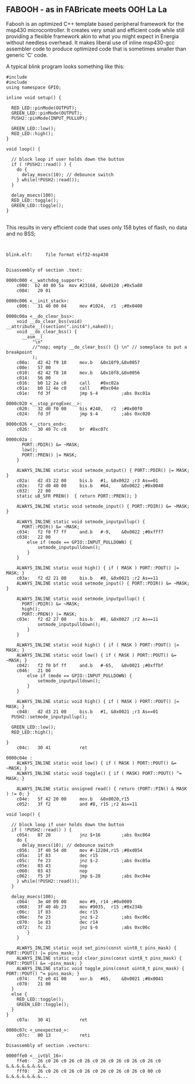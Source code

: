 FABOOH - as in FABricate meets OOH La La
----------------------------------------
Fabooh is an optimized C++ template based peripheral framework for the
msp430 microcontroller.  It creates very small and efficient code while
still providing a flexible framework akin to what you might expect in
Energia without needless overhead.  It makes liberal use of inline
msp430-gcc assembler code to produce optimized code that is sometimes
smaller than generic 'C' code.

A typical blink program looks something like this:

<pre>
<code>#include <fabooh.h>
#include <main.h>
using namespace GPIO;

inline void setup() {

  RED_LED::pinMode(OUTPUT);
  GREEN_LED::pinMode(OUTPUT);
  PUSH2::pinMode(INPUT_PULLUP);

  GREEN_LED::low();
  RED_LED::high();
}

void loop() {
  
  // block loop if user holds down the button
  if ( !PUSH2::read() ) {
    do {
      delay_msecs(10); // debounce switch
    } while(!PUSH2::read());
  }

  delay_msecs(100);
  RED_LED::toggle();
  GREEN_LED::toggle();
}
</code>
</pre>

This results in very efficient code that uses only 158 bytes of flash, no data and no BSS;

<pre>
<code>

blink.elf:     file format elf32-msp430


Disassembly of section .text:

0000c000 <__watchdog_support>:
    c000:  b2 40 80 5a 	mov	#23168,	&0x0120	;#0x5a80
    c004:	20 01 

0000c006 <__init_stack>:
    c006:	31 40 00 04 	mov	#1024,	r1	;#0x0400

0000c00a <__do_clear_bss>:
    void __do_clear_bss(void) __attribute__((section(".init4"),naked));
    void __do_clear_bss() {
      __asm__(
          "\n"
          //"nop; empty __do_clear_bss() {} \n" // someplace to put a breakpoint
          );
    c00a:	d2 42 f9 10 	mov.b	&0x10f9,&0x0057	
    c00e:	57 00 
    c010:	d2 42 f8 10 	mov.b	&0x10f8,&0x0056	
    c014:	56 00 
    c016:	b0 12 2a c0 	call	#0xc02a	
    c01a:	b0 12 4e c0 	call	#0xc04e	
    c01e:	fd 3f       	jmp	$-4      	;abs 0xc01a

0000c020 <__stop_progExec__>:
    c020:	32 d0 f0 00 	bis	#240,	r2	;#0x00f0
    c024:	fd 3f       	jmp	$-4      	;abs 0xc020

0000c026 <__ctors_end>:
    c026:	30 40 7c c0 	br	#0xc07c	

0000c02a <setup()>:
      PORT::PDIR() &= ~MASK;
      low();
      PORT::PREN() |= MASK;
    }

    ALWAYS_INLINE static void setmode_output() { PORT::PDIR() |= MASK; }
    c02a:	d2 d3 22 00 	bis.b	#1,	&0x0022	;r3 As==01
    c02e:	f2 d0 40 00 	bis.b	#64,	&0x0022	;#0x0040
    c032:	22 00 
    static u8_SFR PREN()  { return PORT::PREN(); }

    ALWAYS_INLINE static void setmode_input() { PORT::PDIR() &= ~MASK; }

    ALWAYS_INLINE static void setmode_inputpullup() {
      PORT::PDIR() &= ~MASK;
    c034:	f2 f0 f7 ff 	and.b	#-9,	&0x0022	;#0xfff7
    c038:	22 00 
        else if (mode == GPIO::INPUT_PULLDOWN) {
            setmode_inputpulldown();
        }
    }

    ALWAYS_INLINE static void high() { if ( MASK ) PORT::POUT() |= MASK; }
    c03a:	f2 d2 21 00 	bis.b	#8,	&0x0021	;r2 As==11
    ALWAYS_INLINE static void setmode_input() { PORT::PDIR() &= ~MASK; }

    ALWAYS_INLINE static void setmode_inputpullup() {
      PORT::PDIR() &= ~MASK;
      high();
      PORT::PREN() |= MASK;
    c03e:	f2 d2 27 00 	bis.b	#8,	&0x0027	;r2 As==11
            setmode_inputpulldown();
        }
    }

    ALWAYS_INLINE static void high() { if ( MASK ) PORT::POUT() |= MASK; }
    ALWAYS_INLINE static void low() { if ( MASK ) PORT::POUT() &= ~MASK; }
    c042:	f2 f0 bf ff 	and.b	#-65,	&0x0021	;#0xffbf
    c046:	21 00 
        else if (mode == GPIO::INPUT_PULLDOWN) {
            setmode_inputpulldown();
        }
    }

    ALWAYS_INLINE static void high() { if ( MASK ) PORT::POUT() |= MASK; }
    c048:	d2 d3 21 00 	bis.b	#1,	&0x0021	;r3 As==01
  PUSH2::setmode_inputpullup();

  GREEN_LED::low();
  RED_LED::high();

}
    c04c:	30 41       	ret			

0000c04e <loop()>:
    ALWAYS_INLINE static void low() { if ( MASK ) PORT::POUT() &= ~MASK; }
    ALWAYS_INLINE static void toggle() { if ( MASK) PORT::POUT() ^= MASK; }

    ALWAYS_INLINE static unsigned read() { return (PORT::PIN() & MASK ) != 0; }
    c04e:	5f 42 20 00 	mov.b	&0x0020,r15	
    c052:	3f f2       	and	#8,	r15	;r2 As==11

void loop() {
  
  // block loop if user holds down the button
  if ( !PUSH2::read() ) {
    c054:	07 20       	jnz	$+16     	;abs 0xc064
    do {
      delay_msecs(10); // debounce switch
    c056:	3f 40 54 d0 	mov	#-12204,r15	;#0xd054
    c05a:	1f 83       	dec	r15		
    c05c:	fe 23       	jnz	$-2      	;abs 0xc05a
    c05e:	03 43       	nop			
    c060:	03 43       	nop			
    c062:	f5 3f       	jmp	$-20     	;abs 0xc04e
    } while(!PUSH2::read());
  }

  delay_msecs(100);
    c064:	3e 40 09 00 	mov	#9,	r14	;#0x0009
    c068:	3f 40 4b 23 	mov	#9035,	r15	;#0x234b
    c06c:	1f 83       	dec	r15		
    c06e:	fe 23       	jnz	$-2      	;abs 0xc06c
    c070:	1e 83       	dec	r14		
    c072:	fc 23       	jnz	$-6      	;abs 0xc06c
        }
    }

    ALWAYS_INLINE static void set_pins(const uint8_t pins_mask) { PORT::POUT() |= pins_mask; }
    ALWAYS_INLINE static void clear_pins(const uint8_t pins_mask) { PORT::POUT() &= ~pins_mask; }
    ALWAYS_INLINE static void toggle_pins(const uint8_t pins_mask) { PORT::POUT() ^= pins_mask; }
    c074:	f2 e0 41 00 	xor.b	#65,	&0x0021	;#0x0041
    c078:	21 00 
  }
  else {
    RED_LED::toggle();
    GREEN_LED::toggle();
  }
}
    c07a:	30 41       	ret			

0000c07c <_unexpected_>:
    c07c:	00 13       	reti			

Disassembly of section .vectors:

0000ffe0 <__ivtbl_16>:
    ffe0:	26 c0 26 c0 26 c0 26 c0 26 c0 26 c0 26 c0 26 c0     &.&.&.&.&.&.&.&.
    fff0:	26 c0 26 c0 26 c0 26 c0 26 c0 26 c0 26 c0 00 c0     &.&.&.&.&.&.&...
</code>
</pre>
